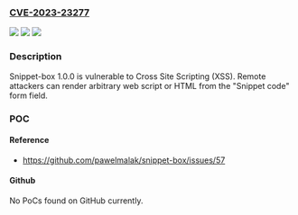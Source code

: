 ### [CVE-2023-23277](https://cve.mitre.org/cgi-bin/cvename.cgi?name=CVE-2023-23277)
![](https://img.shields.io/static/v1?label=Product&message=n%2Fa&color=blue)
![](https://img.shields.io/static/v1?label=Version&message=n%2Fa&color=blue)
![](https://img.shields.io/static/v1?label=Vulnerability&message=n%2Fa&color=brighgreen)

### Description

Snippet-box 1.0.0 is vulnerable to Cross Site Scripting (XSS). Remote attackers can render arbitrary web script or HTML from the "Snippet code" form field.

### POC

#### Reference
- https://github.com/pawelmalak/snippet-box/issues/57

#### Github
No PoCs found on GitHub currently.

